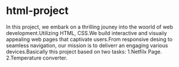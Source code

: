 # html-project
In this project, we embark on a thrilling jouney into the woorld of web development.Utilizing HTML, CSS.We build interactive and visuaiiy appealing web pages that captivate users.From responsive desing to seamless navigation, our mission is to deliverr an engaging various devices.Basically this project based on two tasks:
1.Netfilx Page.
2.Temperature converter.

